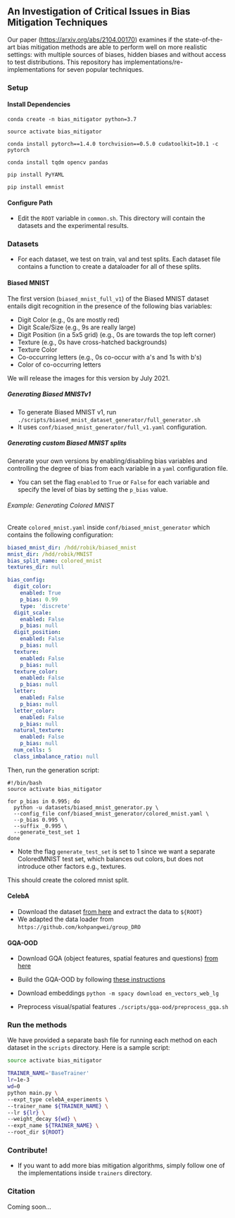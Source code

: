 ##  An Investigation of Critical Issues in Bias Mitigation Techniques

Our paper (https://arxiv.org/abs/2104.00170) examines if the state-of-the-art bias mitigation methods are able to perform well on more realistic settings: with multiple sources of biases, hidden biases and without access to test distributions. This repository has implementations/re-implementations for seven popular techniques.

  
### Setup

#### Install Dependencies

`conda create -n bias_mitigator python=3.7`

`source activate bias_mitigator`

`conda install pytorch==1.4.0 torchvision==0.5.0 cudatoolkit=10.1 -c pytorch`

`conda install tqdm opencv pandas`

`pip install PyYAML`

`pip install emnist`

#### Configure Path

- Edit the `ROOT` variable in `common.sh`. This directory will contain the datasets and the experimental results.

### Datasets

- For each dataset, we test on train, val and test splits. Each dataset file contains a function to create a dataloader for all of these splits.

#### Biased MNIST

The first version (`biased_mnist_full_v1`) of the Biased MNIST dataset entails digit recognition in the presence of the following bias variables:  
- Digit Color (e.g., 0s are mostly red)
- Digit Scale/Size (e.g., 9s are really large)
- Digit Position (in a 5x5 grid) (e.g., 0s are towards the top left corner)
- Texture (e.g., 0s have cross-hatched backgrounds)
- Texture Color
- Co-occurring letters (e.g., 0s co-occur with a's and 1s with b's)
- Color of co-occurring letters

We will release the images for this version by July 2021.

##### Generating Biased MNISTv1

- To generate Biased MNIST v1, run `./scripts/biased_mnist_dataset_generator/full_generator.sh` 
- It uses `conf/biased_mnist_generator/full_v1.yaml` configuration. 

##### Generating custom Biased MNIST splits

Generate your own versions by enabling/disabling bias variables and controlling the degree of bias from each variable in a `yaml` configuration file.
- You can set the flag `enabled` to `True` or `False` for each variable and specify the level of bias by setting the `p_bias` value. 

###### Example: Generating Colored MNIST
Create `colored_mnist.yaml` inside `conf/biased_mnist_generator` which contains the following configuration:

```yaml
biased_mnist_dir: /hdd/robik/biased_mnist
mnist_dir: /hdd/robik/MNIST
bias_split_name: colored_mnist
textures_dir: null

bias_config:
  digit_color:
    enabled: True
    p_bias: 0.99
    type: 'discrete'
  digit_scale:
    enabled: False
    p_bias: null
  digit_position:
    enabled: False
    p_bias: null
  texture:
    enabled: False
    p_bias: null
  texture_color:
    enabled: False
    p_bias: null
  letter:
    enabled: False
    p_bias: null
  letter_color:
    enabled: False
    p_bias: null
  natural_texture:
    enabled: False
    p_bias: null
  num_cells: 5
  class_imbalance_ratio: null
```

Then, run the generation script:
```
#!/bin/bash
source activate bias_mitigator

for p_bias in 0.995; do
  python -u datasets/biased_mnist_generator.py \
  --config_file conf/biased_mnist_generator/colored_mnist.yaml \
  --p_bias 0.995 \
  --suffix _0.995 \
  --generate_test_set 1
done
```
- Note the flag `generate_test_set` is set to 1 since we want a separate ColoredMNIST test set, which balances out colors, but does not introduce other factors e.g., textures.  

This should create the colored mnist split.


#### CelebA
- Download the dataset [from here](https://drive.google.com/drive/folders/0B7EVK8r0v71pWEZsZE9oNnFzTm8) and extract the data to `${ROOT}`
- We adapted the data loader from `https://github.com/kohpangwei/group_DRO`

#### GQA-OOD
- Download GQA (object features, spatial features and questions) [from here](https://cs.stanford.edu/people/dorarad/gqa/download.html)
- Build the GQA-OOD by following [these instructions](https://github.com/gqa-ood/GQA-OOD/tree/master/code)

- Download embeddings
`python -m spacy download en_vectors_web_lg`

-  Preprocess visual/spatial features
`./scripts/gqa-ood/preprocess_gqa.sh`

### Run the methods

We have provided a separate bash file for running each method on each dataset in the `scripts` directory. Here is a sample script: 

```bash
source activate bias_mitigator

TRAINER_NAME='BaseTrainer'
lr=1e-3
wd=0
python main.py \
--expt_type celebA_experiments \
--trainer_name ${TRAINER_NAME} \
--lr ${lr} \
--weight_decay ${wd} \
--expt_name ${TRAINER_NAME} \
--root_dir ${ROOT}
```

### Contribute!

- If you want to add more bias mitigation algorithms, simply follow one of the implementations inside `trainers` directory.


### Citation
Coming soon... 
